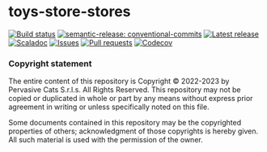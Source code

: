 # toys-store-stores

[![Build status](https://github.com/pervasive-cats/toys-store-stores/actions/workflows/release.yml/badge.svg)](https://github.com/pervasive-cats/toys-store-stores/actions/workflows/release.yml)
[![semantic-release: conventional-commits](https://img.shields.io/badge/semantic--release-conventional_commits-e10098?logo=semantic-release)](https://github.com/semantic-release/semantic-release)
[![Latest release](https://img.shields.io/github/v/release/pervasive-cats/toys-store-stores)](https://github.com/pervasive-cats/toys-store-stores/releases/latest/)
[![Scaladoc](https://img.shields.io/github/v/release/pervasive-cats/toys-store-stores?label=scaladoc)](https://pervasive-cats.github.io/toys-store-stores/io/github/pervasivecats)
[![Issues](https://img.shields.io/github/issues/pervasive-cats/toys-store-stores)](https://github.com/pervasive-cats/toys-store-stores/issues)
[![Pull requests](https://img.shields.io/github/issues-pr/pervasive-cats/toys-store-stores)](https://github.com/pervasive-cats/toys-store-stores/pulls)
[![Codecov](https://codecov.io/gh/pervasive-cats/toys-store-stores/branch/main/graph/badge.svg?token=UX36N6CU78)](https://codecov.io/gh/pervasive-cats/toys-store-stores)

### Copyright statement

The entire content of this repository is Copyright © 2022-2023 by Pervasive Cats S.r.l.s. All Rights Reserved. This repository may
not be copied or duplicated in whole or part by any means without express prior agreement in writing or unless specifically noted
on this file. 

Some documents contained in this repository may be the copyrighted properties of others; acknowledgment of those copyrights is 
hereby given. All such material is used with the permission of the owner.
